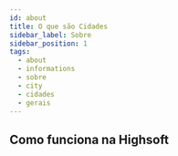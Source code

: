 ```yaml
---
id: about
title: O que são Cidades
sidebar_label: Sobre
sidebar_position: 1
tags:
  - about
  - informations
  - sobre
  - city
  - cidades
  - gerais
---
```


## Como funciona na Highsoft

